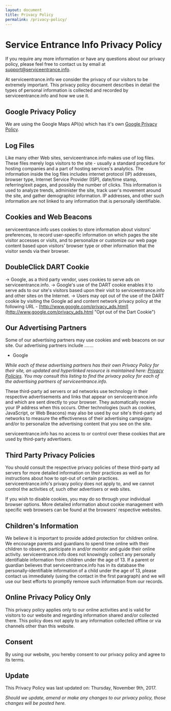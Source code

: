```yaml
---
layout: document
title: Privacy Policy
permalink: /privacy-policy/
---
```


# Service Entrance Info Privacy Policy

If you require any more information or have any questions about our privacy policy, please feel free to contact us by email at [support@serviceentrance.info](mailto:support@serviceentrance.info).

At serviceentrance.info we consider the privacy of our visitors to be extremely important. This privacy policy document describes in detail the types of personal information is collected and recorded by serviceentrance.info and how we use it.

## Google Privacy Policy
We are using the Google Maps API(s) which has it's own [Google Privacy Policy](https://www.google.com/policies/privacy/).


## Log Files
Like many other Web sites, serviceentrance.info makes use of log files. These files merely logs visitors to the site - usually a standard procedure for hosting companies and a part of hosting services's analytics. The information inside the log files includes internet protocol (IP) addresses, browser type, Internet Service Provider (ISP), date/time stamp, referring/exit pages, and possibly the number of clicks. This information is used to analyze trends, administer the site, track user's movement around the site, and gather demographic information. IP addresses, and other such information are not linked to any information that is personally identifiable.

## Cookies and Web Beacons
serviceentrance.info uses cookies to store information about visitors' preferences, to record user-specific information on which pages the site visitor accesses or visits, and to personalize or customize our web page content based upon visitors' browser type or other information that the visitor sends via their browser.

## DoubleClick DART Cookie
→ Google, as a third party vendor, uses cookies to serve ads on serviceentrance.info.
→ Google's use of the DART cookie enables it to serve ads to our site's visitors based upon their visit to serviceentrance.info and other sites on the Internet.
→ Users may opt out of the use of the DART cookie by visiting the Google ad and content network privacy policy at the following URL - [http://www.google.com/privacy_ads.html](http://www.google.com/privacy_ads.html "Opt out of the Dart Cookie")

## Our Advertising Partners
Some of our advertising partners may use cookies and web beacons on our site. Our advertising partners include .......

*   Google

_While each of these advertising partners has their own Privacy Policy for their site, an updated and hyperlinked resource is maintained here: [Privacy Policies](http://www.privacypolicyonline.com/privacy-policies).
You may consult this listing to find the privacy policy for each of the advertising partners of serviceentrance.info._

These third-party ad servers or ad networks use technology in their respective advertisements and links that appear on serviceentrance.info and which are sent directly to your browser. They automatically receive your IP address when this occurs. Other technologies (such as cookies, JavaScript, or Web Beacons) may also be used by our site's third-party ad networks to measure the effectiveness of their advertising campaigns and/or to personalize the advertising content that you see on the site.

serviceentrance.info has no access to or control over these cookies that are used by third-party advertisers.

## Third Party Privacy Policies
You should consult the respective privacy policies of these third-party ad servers for more detailed information on their practices as well as for instructions about how to opt-out of certain practices. serviceentrance.info's privacy policy does not apply to, and we cannot control the activities of, such other advertisers or web sites.

If you wish to disable cookies, you may do so through your individual browser options. More detailed information about cookie management with specific web browsers can be found at the browsers' respective websites.

## Children's Information
We believe it is important to provide added protection for children online. We encourage parents and guardians to spend time online with their children to observe, participate in and/or monitor and guide their online activity. serviceentrance.info does not knowingly collect any personally identifiable information from children under the age of 13\. If a parent or guardian believes that serviceentrance.info has in its database the personally-identifiable information of a child under the age of 13, please contact us immediately (using the contact in the first paragraph) and we will use our best efforts to promptly remove such information from our records.

## Online Privacy Policy Only
This privacy policy applies only to our online activities and is valid for visitors to our website and regarding information shared and/or collected there. This policy does not apply to any information collected offline or via channels other than this website.

## Consent
By using our website, you hereby consent to our privacy policy and agree to its terms.

## Update
This Privacy Policy was last updated on: Thursday, November 9th, 2017.

_Should we update, amend or make any changes to our privacy policy, those changes will be posted here._
